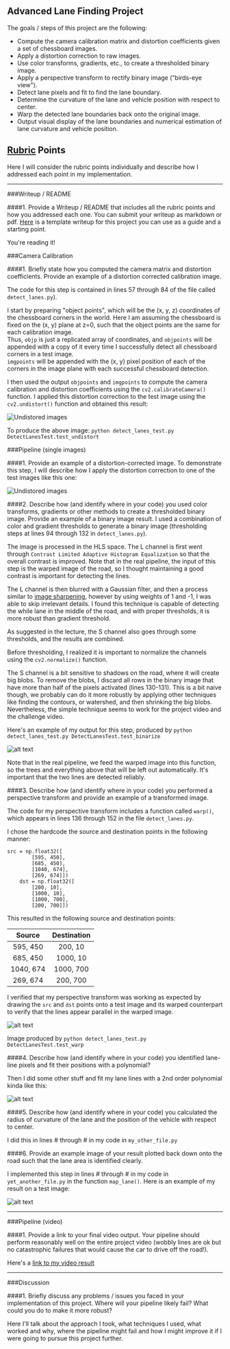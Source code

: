 ## Advanced Lane Finding Project

The goals / steps of this project are the following:

* Compute the camera calibration matrix and distortion coefficients given a set of chessboard images.
* Apply a distortion correction to raw images.
* Use color transforms, gradients, etc., to create a thresholded binary image.
* Apply a perspective transform to rectify binary image ("birds-eye view").
* Detect lane pixels and fit to find the lane boundary.
* Determine the curvature of the lane and vehicle position with respect to center.
* Warp the detected lane boundaries back onto the original image.
* Output visual display of the lane boundaries and numerical estimation of lane curvature and vehicle position.

[//]: # (Image References)

[image1]: ./output_images/undistorted.png "Undistorted"
[image2]: ./output_images/binarize.png "Binarized images"
[image3]: ./output_images/warp.png "Warping"
[image4]: ./examples/warped_straight_lines.jpg "Warp Example"
[image5]: ./examples/color_fit_lines.jpg "Fit Visual"
[image6]: ./examples/example_output.jpg "Output"
[video1]: ./project_video.mp4 "Video"

## [Rubric](https://review.udacity.com/#!/rubrics/571/view) Points

Here I will consider the rubric points individually and describe how I addressed each point in my implementation.  

---
###Writeup / README

####1. Provide a Writeup / README that includes all the rubric points and how you addressed each one.  You can submit your writeup as markdown or pdf.  [Here](https://github.com/udacity/CarND-Advanced-Lane-Lines/blob/master/writeup_template.md) is a template writeup for this project you can use as a guide and a starting point.  

You're reading it!

###Camera Calibration

####1. Briefly state how you computed the camera matrix and distortion coefficients. Provide an example of a distortion corrected calibration image.

The code for this step is contained in lines 57 through 84 of the file called `detect_lanes.py`).  

I start by preparing "object points", which will be the (x, y, z) coordinates of the chessboard corners in the world. 
Here I am assuming the chessboard is fixed on the (x, y) plane at z=0, such that the object points 
are the same for each calibration image.  
Thus, `objp` is just a replicated array of coordinates, and `objpoints` 
will be appended with a copy of it every time I successfully detect all 
chessboard corners in a test image.  
`imgpoints` will be appended with the (x, y) pixel position of each of the 
corners in the image plane with each successful chessboard detection.  

I then used the output `objpoints` and `imgpoints` to compute the camera 
calibration and distortion coefficients using the `cv2.calibrateCamera()` function. 
 I applied this distortion correction to the test image using the 
 `cv2.undistort()` function and obtained this result: 

![Undistored images][image1]

To produce  the above image: `python detect_lanes_test.py DetectLanesTest.test_undistort`

###Pipeline (single images)

####1. Provide an example of a distortion-corrected image.
To demonstrate this step, I will describe how I apply the distortion correction to one of the test images like this one:

![Undistored images][image1]

####2. Describe how (and identify where in your code) you used color transforms, gradients or other methods to create a thresholded binary image.  Provide an example of a binary image result.
I used a combination of color and gradient thresholds to generate a binary image (thresholding steps at lines 94 through 132 in `detect_lanes.py`).

The image is processed in the HLS space. The L channel is first went through `Contrast Limited Adaptive Histogram Equalization`
so that the overall contrast is improved. Note that in the real pipeline, the input 
of this step is the warped image of the road, so I thought maintaining a good contrast
is important for detecting the lines.

The L channel is then blurred with a Gaussian filter, and then a process similar to
[image sharpening](http://stackoverflow.com/questions/19890054/how-to-sharpen-an-image-in-opencv),
however by using weights of 1 and -1, I was able to skip irrelevant details.
I found this technique is capable of detecting the while lane in the middle of the road,
and with proper thresholds, it is more robust than gradient threshold.

As suggested in the lecture, the S channel also goes through some thresholds, and
the results are combined. 

Before thresholding, I realized it is important to normalize the channels using 
the `cv2.normalize()` function.

The S channel is a bit sensitive to shadows on the road, where it will create big blobs.
To remove the blobs, I discard all rows in the binary image that have more than 
half of the pixels activated (lines 130-131). This is a bit naive though, we probably
can do it more robustly by applying other techniques like finding the contours,
or watershed, and then shrinking the big blobs. Nevertheless, the simple technique
seems to work for the project video and the challenge video.

Here's an example of my output for this step, produced by `python detect_lanes_test.py DetectLanesTest.test_binarize`

![alt text][image2]

Note that in the real pipeline, we feed the warped image into this function,
so the trees and everything above that will be left out automatically.
It's important that the two lines are detected reliably.

####3. Describe how (and identify where in your code) you performed a perspective transform and provide an example of a transformed image.

The code for my perspective transform includes a function called `warp()`,
which appears in lines 136 through 152 in the file `detect_lanes.py`.

I chose the hardcode the source and destination points in the following manner:

```
src = np.float32([
        [595, 450],
        [685, 450],
        [1040, 674],
        [269, 674]])
    dst = np.float32([
        [200, 10],
        [1000, 10],
        [1000, 700],
        [200, 700]])
```
This resulted in the following source and destination points:

| Source        | Destination   | 
|:-------------:|:-------------:| 
| 595, 450      | 200, 10       | 
| 685, 450      | 1000, 10      |
| 1040, 674     | 1000, 700     |
| 269, 674      | 200, 700      |

I verified that my perspective transform was working as expected by drawing the `src` and `dst` points onto a 
test image and its warped counterpart to verify that the lines appear parallel 
in the warped image.

![alt text][image3]

Image produced by `python detect_lanes_test.py DetectLanesTest.test_warp`

####4. Describe how (and identify where in your code) you identified lane-line pixels and fit their positions with a polynomial?

Then I did some other stuff and fit my lane lines with a 2nd order polynomial kinda like this:

![alt text][image5]

####5. Describe how (and identify where in your code) you calculated the radius of curvature of the lane and the position of the vehicle with respect to center.

I did this in lines # through # in my code in `my_other_file.py`

####6. Provide an example image of your result plotted back down onto the road such that the lane area is identified clearly.

I implemented this step in lines # through # in my code in `yet_another_file.py` in the function `map_lane()`.  Here is an example of my result on a test image:

![alt text][image6]

---

###Pipeline (video)

####1. Provide a link to your final video output.  Your pipeline should perform reasonably well on the entire project video (wobbly lines are ok but no catastrophic failures that would cause the car to drive off the road!).

Here's a [link to my video result](./project_video.mp4)

---

###Discussion

####1. Briefly discuss any problems / issues you faced in your implementation of this project.  Where will your pipeline likely fail?  What could you do to make it more robust?

Here I'll talk about the approach I took, what techniques I used, what worked and why, where the pipeline might fail and how I might improve it if I were going to pursue this project further.  

